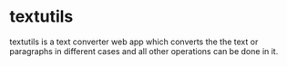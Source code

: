 # textutils
textutils is a text converter web app which converts the the text or paragraphs in different cases and all other operations can be done in it.
